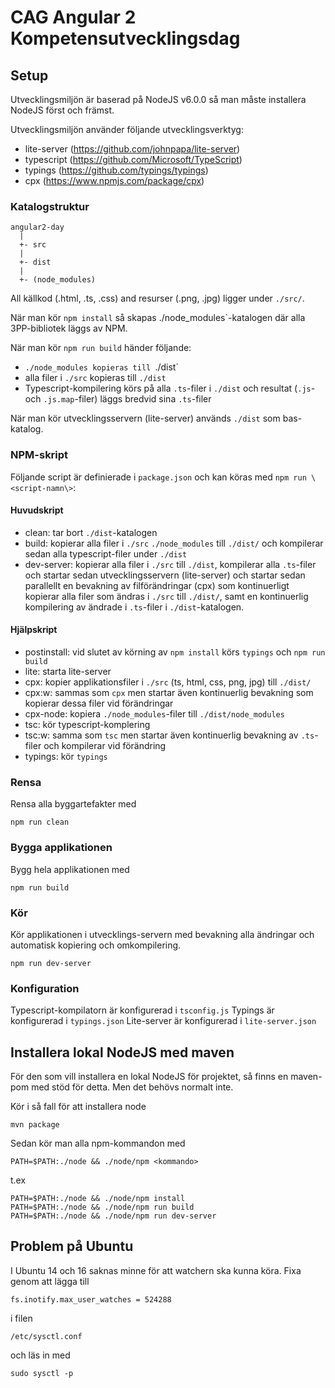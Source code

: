 CAG Angular 2 Kompetensutvecklingsdag
=====================================

Setup
-----
Utvecklingsmiljön är baserad på NodeJS v6.0.0 så man måste installera
NodeJS först och främst.

Utvecklingsmiljön använder följande utvecklingsverktyg:
- lite-server (https://github.com/johnpapa/lite-server)
- typescript (https://github.com/Microsoft/TypeScript)
- typings (https://github.com/typings/typings)
- cpx (https://www.npmjs.com/package/cpx)

### Katalogstruktur

    angular2-day
      |
      +- src
      |
      +- dist
      |
      +- (node_modules)

All källkod (.html, .ts, .css) and resurser (.png, .jpg) ligger
under `./src/`.

När man kör `npm install` så skapas ./node_modules`-katalogen där
alla 3PP-bibliotek läggs av NPM.

När man kör `npm run build` händer följande:

- `./node_modules kopieras till `./dist`
- alla filer i `./src` kopieras till `./dist`
- Typescript-kompilering körs på alla `.ts`-filer i `./dist`
  och resultat (`.js`- och `.js.map`-filer) läggs bredvid sina
  `.ts`-filer

När man kör utvecklingsservern (lite-server) används `./dist`
som bas-katalog.

### NPM-skript
Följande script är definierade i `package.json` och kan
köras med `npm run \<script-namn\>`:

#### Huvudskript

- clean: tar bort `./dist`-katalogen
- build: kopierar alla filer i `./src` `./node_modules` till
  `./dist/` och kompilerar sedan alla typescript-filer under
  `./dist`
- dev-server: kopierar alla filer i `./src` till `./dist`,
  kompilerar alla `.ts`-filer och startar sedan
  utvecklingsservern (lite-server) och startar sedan parallellt
  en bevakning av filförändringar (cpx) som kontinuerligt
  kopierar alla filer som ändras i `./src` till `./dist/`, samt
  en kontinuerlig kompilering av ändrade i `.ts`-filer i
  `./dist`-katalogen.

#### Hjälpskript

- postinstall: vid slutet av körning av `npm install` körs
  `typings` och `npm run build`
- lite: starta lite-server
- cpx: kopier applikationsfiler i `./src` (ts, html, css, png, jpg)
  till `./dist/`
- cpx:w: sammas som `cpx` men startar även kontinuerlig bevakning
  som kopierar dessa filer vid förändringar
- cpx-node: kopiera `./node_modules`-filer till `./dist/node_modules`
- tsc: kör typescript-komplering
- tsc:w: samma som `tsc` men startar även kontinuerlig bevakning
  av `.ts`-filer och kompilerar vid förändring
- typings: kör `typings`

### Rensa
Rensa alla byggartefakter med

    npm run clean

### Bygga applikationen
Bygg hela applikationen med

    npm run build


### Kör
Kör applikationen i utvecklings-servern med bevakning alla ändringar
och automatisk kopiering och omkompilering.

    npm run dev-server

### Konfiguration
Typescript-kompilatorn är konfigurerad i `tsconfig.js`
Typings är konfigurerad i `typings.json`
Lite-server är konfigurerad i `lite-server.json`

Installera lokal NodeJS med maven
---------------------------------
För den som vill installera en lokal NodeJS för projektet, så 
finns en maven-pom med stöd för detta. Men det behövs normalt
inte.

Kör i så fall för att installera node

    mvn package
    
Sedan kör man alla npm-kommandon med

    PATH=$PATH:./node && ./node/npm <kommando>
    
t.ex
    
    PATH=$PATH:./node && ./node/npm install
    PATH=$PATH:./node && ./node/npm run build
    PATH=$PATH:./node && ./node/npm run dev-server
    
Problem på Ubuntu
-----------------
I Ubuntu 14 och 16 saknas minne för att watchern ska kunna köra. Fixa genom att lägga till

    fs.inotify.max_user_watches = 524288 

i filen

    /etc/sysctl.conf

och läs in med

    sudo sysctl -p
    


